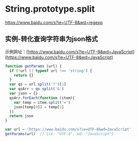 # String.prototype.split

https://www.baidu.com/s?ie=UTF-8&wd=regexp



## 实例-转化查询字符串为json格式

示例网址：[https://www.baidu.com/s?ie=UTF-8&wd=JavaScript](https://www.baidu.com/s?ie=UTF-8&wd=JavaScript)

```js
function getParams (url) {
  if (!url || typeof url !== 'string') {
    return {}
  }
  var qs = url.split('?')[1]
  var qsArr = qs.split('&')
  var json = {}
  qsArr.forEach(function (item){
    var temp = item.split('=')
    json[temp[0]] = temp[1]
  })
  return json
}

var url = 'https://www.baidu.com/s?ie=UTF-8&wd=JavaScript'
getParams(url)  // {ie: "UTF-8", wd: "JavaScript"}
```